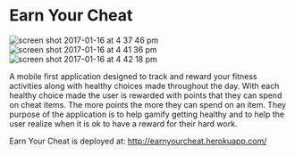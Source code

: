 # Earn Your Cheat

![screen shot 2017-01-16 at 4 37 46 pm](https://cloud.githubusercontent.com/assets/14320947/22002857/71af5400-dc0c-11e6-972e-8435737be43e.png)
![screen shot 2017-01-16 at 4 41 36 pm](https://cloud.githubusercontent.com/assets/14320947/22002860/75f37410-dc0c-11e6-9fde-4ed19527920d.png)
![screen shot 2017-01-16 at 4 42 18 pm](https://cloud.githubusercontent.com/assets/14320947/22002867/81ed766c-dc0c-11e6-8560-37a915ca53e5.png)

A mobile first application designed to track and reward your fitness activities along with healthy choices made throughout the day. With each healthy choice made the user is rewarded with points that they can spend on cheat items. The more points the more they can spend on an item. They purpose of the application is to help gamify getting healthy and to help the user realize when it is ok to have a reward for their hard work.

Earn Your Cheat is deployed at: http://earnyourcheat.herokuapp.com/
